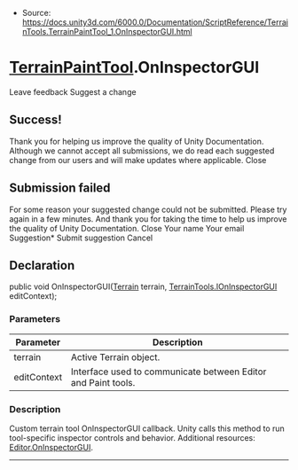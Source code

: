 * Source: https://docs.unity3d.com/6000.0/Documentation/ScriptReference/TerrainTools.TerrainPaintTool_1.OnInspectorGUI.html

#  [TerrainPaintTool<T0>](https://docs.unity3d.com/6000.0/Documentation/ScriptReference/TerrainTools.TerrainPaintTool_1.html).OnInspectorGUI
Leave feedback
Suggest a change
## Success!
Thank you for helping us improve the quality of Unity Documentation. Although we cannot accept all submissions, we do read each suggested change from our users and will make updates where applicable.
Close
## Submission failed
For some reason your suggested change could not be submitted. Please <a>try again</a> in a few minutes. And thank you for taking the time to help us improve the quality of Unity Documentation.
Close
Your name Your email Suggestion* Submit suggestion
Cancel
## Declaration
public void OnInspectorGUI([Terrain](https://docs.unity3d.com/6000.0/Documentation/ScriptReference/Terrain.html) terrain, [TerrainTools.IOnInspectorGUI](https://docs.unity3d.com/6000.0/Documentation/ScriptReference/TerrainTools.IOnInspectorGUI.html) editContext); 
### Parameters
Parameter | Description  
---|---  
terrain | Active Terrain object.  
editContext | Interface used to communicate between Editor and Paint tools.  
### Description
Custom terrain tool OnInspectorGUI callback.
Unity calls this method to run tool-specific inspector controls and behavior. Additional resources: [Editor.OnInspectorGUI](https://docs.unity3d.com/6000.0/Documentation/ScriptReference/Editor.OnInspectorGUI.html). 
* * *
